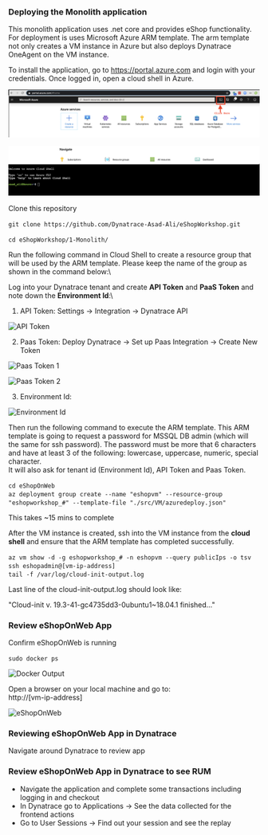 ### Deploying the Monolith application
This monolith application uses .net core and provides eShop functionality.\
For deployment is uses Microsoft Azure ARM template. The arm template not only creates a VM instance in Azure but also deploys Dynatrace OneAgent on the VM instance.

To install the application, go to https://portal.azure.com and login with your credentials. Once logged in, open a cloud shell in Azure.

![Image of Azure Cloud Shell-1](../images/AzureCloudShell1.png)

![Image of Azure Cloud Shell-2](../images/AzureCloudShell2.png)

Clone this repository

```git clone https://github.com/Dynatrace-Asad-Ali/eShopWorkshop.git```

```cd eShopWorkshop/1-Monolith/```


Run the following command in Cloud Shell to create a resource group that will be used by the ARM template. Please keep the name of the group as shown in the command below:\

Log into your Dynatrace tenant and create **API Token** and **PaaS Token** and note down the **Environment Id**:\
1. API Token: Settings -> Integration -> Dynatrace API

![API Token](../images/ApiToken.png)

2. Paas Token: Deploy Dynatrace -> Set up Paas Integration -> Create New Token

![Paas Token 1](../images/PaasToken1.png)

![Paas Token 2](../images/PaasToken2.png)

3. Environment Id:

![Environment Id](../images/EnvironmentID.png)


Then run the following command to execute the ARM template. This ARM template is going to request a password for MSSQL DB admin (which will the same for ssh password). The password must be more that 6 characters and have at least 3 of the following: lowercase, uppercase, numeric, special character.\
It will also ask for tenant id (Environment Id), API Token and Paas Token. 

```cd eShopOnWeb```\
```az deployment group create --name "eshopvm" --resource-group "eshopworkshop_#" --template-file "./src/VM/azuredeploy.json"```

This takes ~15 mins to complete

After the VM instance is created, ssh into the VM instance from the **cloud shell** and ensure that the ARM template has completed successfully.

```az vm show -d -g eshopworkshop_# -n eshopvm --query publicIps -o tsv```\
```ssh eshopadmin@[vm-ip-address]```\
```tail -f /var/log/cloud-init-output.log ```

Last line of the cloud-init-output.log should look like:


"Cloud-init v. 19.3-41-gc4735dd3-0ubuntu1~18.04.1 finished..."


### Review eShopOnWeb App
Confirm eShopOnWeb is running

```sudo docker ps ```

![Docker Output](../images/Docker.png)

Open a browser on your local machine and go to:\
http://[vm-ip-address]

![eShopOnWeb](../images/EShopOnWeb.png) 


### Reviewing eShopOnWeb App in Dynatrace
Navigate around Dynatrace to review app


### Review eShopOnWeb App in Dynatrace to see RUM
- Navigate the application and complete some transactions including logging in and checkout
- In Dynatrace go to Applications -> See the data collected for the frontend actions 
- Go to User Sessions -> Find out your session and see the replay
